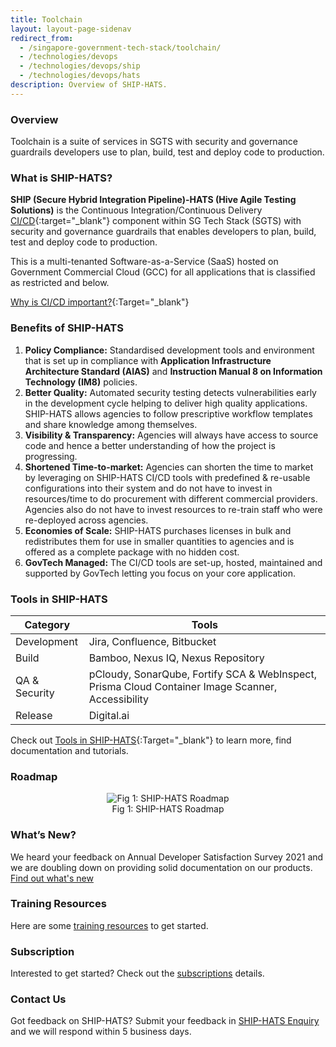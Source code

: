 ```yaml
---
title: Toolchain
layout: layout-page-sidenav
redirect_from: 
  - /singapore-government-tech-stack/toolchain/
  - /technologies/devops
  - /technologies/devops/ship
  - /technologies/devops/hats
description: Overview of SHIP-HATS.
---
```


### Overview

Toolchain is a suite of services in SGTS with security and governance guardrails developers use to plan, build, test and deploy code to production.

### What is SHIP-HATS? 

**SHIP (Secure Hybrid Integration Pipeline)-HATS (Hive Agile Testing Solutions)** is the Continuous Integration/Continuous Delivery [CI/CD](https://en.wikipedia.org/wiki/CI/CD){:target="_blank"} component within SG Tech Stack (SGTS) with security and governance guardrails that enables developers to plan, build, test and deploy code to production.  

This is a multi-tenanted Software-as-a-Service (SaaS) hosted on Government Commercial Cloud (GCC) for all applications that is classified as restricted and below. 

[Why is CI/CD important?](https://youtu.be/RlZCyexsJBc?t=260){:Target="_blank"}

### Benefits of SHIP-HATS 

1. **Policy Compliance:** Standardised development tools and environment that is set up in compliance with **Application Infrastructure Architecture Standard (AIAS)** and **Instruction Manual 8 on Information Technology (IM8)** policies.
2. **Better Quality:** Automated security testing detects vulnerabilities early in the development cycle helping to deliver high quality applications. SHIP-HATS allows agencies to follow prescriptive workflow templates and share knowledge among themselves. 
3. **Visibility & Transparency:** Agencies will always have access to source code and hence a better understanding of how the project is progressing.
4. **Shortened Time-to-market:** Agencies can shorten the time to market by leveraging on SHIP-HATS CI/CD tools with predefined & re-usable configurations into their system and do not have to invest in resources/time to do procurement with different commercial providers. Agencies also do not have to invest resources to re-train staff who were re-deployed across agencies.
5. **Economies of Scale:** SHIP-HATS purchases licenses in bulk and redistributes them for use in smaller quantities to agencies and is offered as a complete package with no hidden cost. 
6. **GovTech Managed:** The CI/CD tools are set-up, hosted, maintained and supported by GovTech letting you focus on your core application. 

### Tools in SHIP-HATS 

|     Category  |                  Tools                     |
|     --------  | ------------------------------------------ |
|  Development  |        Jira, Confluence, Bitbucket         |
|     Build     |         Bamboo, Nexus IQ, Nexus Repository        |
| QA & Security | pCloudy, SonarQube, Fortify SCA & WebInspect, Prisma Cloud Container Image Scanner, Accessibility |
|    Release    |                Digital.ai                  |

 
Check out [Tools in SHIP-HATS](https://docs.developer.gov.sg/docs/ship-hats-documentation/#/architecture-diagram?id=tools-in-ship-hats){:Target="_blank"} to learn more, find documentation and tutorials.


### Roadmap

<figure style="text-align: center">
  <img
    src="https://user-images.githubusercontent.com/85614716/123921126-44b7b780-d9b9-11eb-9daf-61b3c587fc21.png" 
    alt="Fig 1: SHIP-HATS Roadmap"
  />
  <figcaption>Fig 1: SHIP-HATS Roadmap</figcaption>
</figure>

### What’s New? 

We heard your feedback on Annual Developer Satisfaction Survey 2021 and we are doubling down on providing solid documentation on our products. [Find out what's new](./what-s-new)

### Training Resources

Here are some [training resources](./training-resources) to get started.

### Subscription

Interested to get started? Check out the [subscriptions](./subscriptions) details.

### Contact Us

Got feedback on SHIP-HATS? Submit your feedback in [SHIP-HATS Enquiry](./ship-hats-enquiries) and we will respond within 5 business days. 
